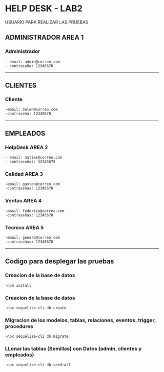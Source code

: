    # HELP DESK - LAB2
USUARIO PARA REALIZAR LAS PRUEBAS


## ADMINISTRADOR AREA 1
### Administrador
    - email: admin@correo.com
    - contraseña: 12345678

-----------------------

## CLIENTES
### Cliente
    -email: belen@correo.com
    -contraseña: 12345678

------------------------

## EMPLEADOS
### HelpDesk AREA 2
    - email: matias@correo.com
    - contraseñas: 12345678
### Calidad AREA 3
    -email: gaston@correo.com
    -contraseñas: 12345678
### Ventas AREA 4
    -email: federico@correo.com
    -contraseñas: 12345678
### Tecnico AREA 5
    -email: genaro@correo.com
    -contraseñas: 12345678

------------------------
## Codigo para desplegar las pruebas
 ### Creacion de la base de datos
    -npm install
 ### Creacion de la base de datos
    -npx sequelize-cli db:create
 ### Migracion de los modelos, tablas, relaciones, eventos, trigger, procedures
    -npx sequelize-cli db:migrate
 ### LLenar las tablas (Semillas) con Datos (admin, clientes y empleados)
    -npx sequelize-cli db:seed:all
